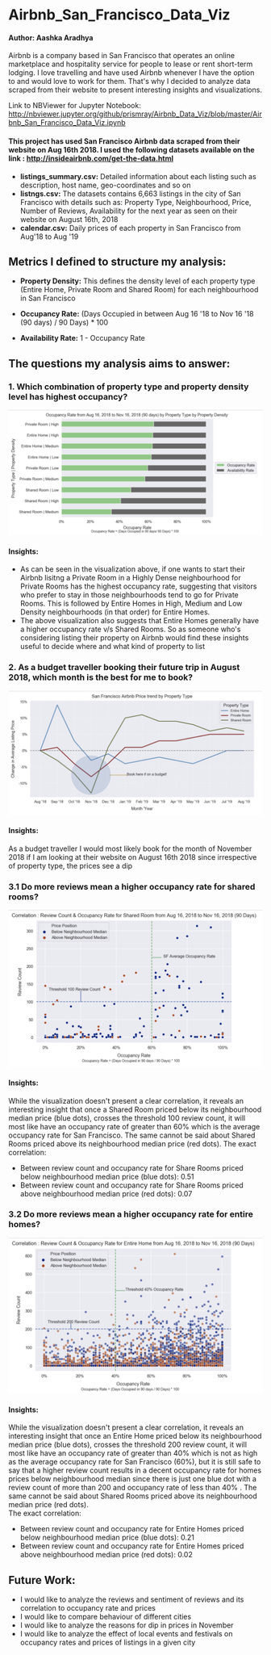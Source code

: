 # Airbnb_San_Francisco_Data_Viz

#### Author: Aashka Aradhya

Airbnb is a company based in San Francisco that operates an online marketplace and hospitality service for people to lease or rent short-term lodging. I love travelling and have used Airbnb whenever I have the option to and would love to work for them. That's why I decided to analyze data scraped from their website to present interesting insights and visualizations.

Link to NBViewer for Jupyter Notebook: http://nbviewer.jupyter.org/github/prismray/Airbnb_Data_Viz/blob/master/Airbnb_San_Francisco_Data_Viz.ipynb

#### **This project has used San Francisco Airbnb data scraped from their website on Aug 16th 2018. I used the following datasets available on the link  :** http://insideairbnb.com/get-the-data.html

* **listings_summary.csv:** Detailed information about each listing such as description, host name, geo-coordinates and so on
* **listngs.csv:** The datasets contains 6,663 listings in the city of San Francisco with details such as: Property Type, Neighbourhood, Price, Number of Reviews, Availability for the next year as seen on their website on August 16th, 2018
* **calendar.csv:** Daily prices of each property in San Francisco from Aug'18 to Aug '19

## **Metrics I defined to structure my analysis:**

* **Property Density:** This defines the density level of each property type (Entire Home, Private Room and Shared Room) for each neighbourhood in San Francisco

* **Occupancy Rate:** (Days Occupied in between Aug 16 '18 to Nov 16 '18 (90 days) / 90 Days) * 100

* **Availability Rate:** 1 - Occupancy Rate

## **The questions my analysis aims to answer:**

### **1. Which combination of property type and property density level has highest occupancy?**
![](Images/1_Occupancy_Rate_PropertyType_Property_Density.png)
#### **Insights:**
* As can be seen in the visualization above, if one wants to start their Airbnb lisitng a Private Room in a Highly Dense neighbourhood for Private Rooms has the highest occupancy rate, suggesting that visitors who prefer to stay in those neighbourhoods tend to go for Private Rooms. This is followed by Entire Homes in High, Medium and Low Density neighbourhoods (in that order) for Entire Homes. 
* The above visualization also suggests that Entire Homes generally have a higher occupancy rate v/s Shared Rooms. So as someone who's considering listing their property on Airbnb  would find these insights useful to decide where and what kind of property to list

### **2. As a budget traveller booking their future trip in August 2018, which month is the best for me to book?**
![](Images/2_Best_time_to_book_on_a_budget.png)
#### **Insights:**
As a budget traveller I would most likely book for the month of November 2018 if I am looking at their website on August 16th 2018 since irrespective of property type, the prices see a dip

### **3.1 Do more reviews mean a higher occupancy rate for shared rooms?**
![](Images/3.1_Correlation_Occupancy_Rate_Review_Count_Shared_Rooms.png)
#### **Insights:** 
While the visualization doesn't present a clear correlation, it reveals an interesting insight that once a Shared Room priced below its neighbourhood median price (blue dots), crosses the threshold 100 review count, it will most like have an occupancy rate of greater than 60% which is the average occupancy rate for San Francisco. The same cannot be said about Shared Rooms priced above its neighbourhood median price (red dots). 
The exact correlation:
* Between review count and occupancy rate for Share Rooms priced below neighbourhood median price (blue dots): 0.51
* Between review count and occupancy rate for Share Rooms priced above neighbourhood median price (red dots): 0.07

### **3.2 Do more reviews mean a higher occupancy rate for entire homes?**
![](Images/3.2_Correlation_Occupancy_Rate_Review_Count_Entire_Home.png)
#### **Insights:**
While the visualization doesn't present a clear correlation, it reveals an interesting insight that once an Entire Home priced below its neighbourhood median price (blue dots), crosses the threshold 200 review count, it will most like have an occupancy rate of greater than 40% which is not as high as the average occupancy rate for San Francisco (60%), but it is still safe to say that a higher review count results in a decent occupancy rate for homes prices below neighbourhood median since there is just one blue dot with a review count of more than 200 and occupancy rate of less than 40% . The same cannot be said about Shared Rooms priced above its neighbourhood median price (red dots). 
<br /> The exact correlation:
* Between review count and occupancy rate for Entire Homes priced below neighbourhood median price (blue dots): 0.21
* Between review count and occupancy rate for Entire Homes priced above neighbourhood median price (red dots): 0.02

## **Future Work:**

* I would like to analyze the reviews and sentiment of reviews and its correlation to occupancy rate and prices 
* I would like to compare behaviour of different cities 
* I would like to analyze the reasons for dip in prices in November 
* I would like to analyze the effect of local events and festivals on occupancy rates and prices of listings in a given city





